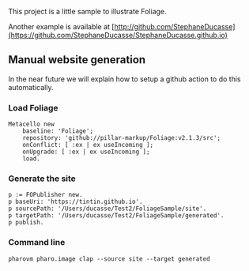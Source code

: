 This project is a little sample to illustrate Foliage.


Another example is available at [http://github.com/StephaneDucasse](https://github.com/StephaneDucasse/StephaneDucasse.github.io)


## Manual website generation

In the near future we will explain how to setup a github action to do this automatically.

### Load Foliage

```st
Metacello new
	baseline: 'Foliage';
	repository: 'github://pillar-markup/Foliage:v2.1.3/src';
	onConflict: [ :ex | ex useIncoming ];
	onUpgrade: [ :ex | ex useIncoming ];
	load.
```

### Generate the site

```st
p := FOPublisher new. 
p baseUri: 'https://tintin.github.io'.
p sourcePath: '/Users/ducasse/Test2/FoliageSample/site'.
p targetPath: '/Users/ducasse/Test2/FoliageSample/generated'.
p publish.
```

### Command line

```
pharovm pharo.image clap --source site --target generated
```

